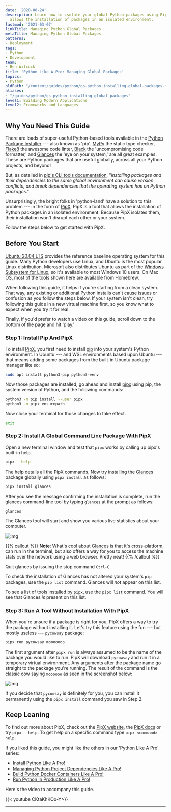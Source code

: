 ```yaml
---
date: '2020-08-24'
description: Learn how to isolate your global Python packages using PipX, a tool that
  allows the installation of packages in an isolated environment.
lastmod: '2021-03-07'
linkTitle: Managing Python Global Packages
metaTitle: Managing Python Global Packages
patterns:
- Deployment
tags:
- Python
- Development
team:
- Ben Wilcock
title: 'Python Like A Pro: Managing Global Packages'
topics:
- Python
oldPath: "/content/guides/python/gs-python-installing-global-packages.md"
aliases:
- "/guides/python/gs-python-installing-global-packages"
level1: Building Modern Applications
level2: Frameworks and Languages
---
```


## Why You Need This Guide

There are loads of super-useful Python-based tools available in the [Python Package Installer][pip] --- also known as 'pip'. [MyPy][mypy] the static type checker, [Flake8][flake8] the awesome code linter, [Black][black] the 'uncompromising code formatter,' and [Glances][glances] the 'eye on your system,' are all great examples. These are Python packages that are useful globally, across all your Python projects, and beyond! 

But, as detailed in [pip's CLI tools documentation][pip-cli-tools-docs], "_installing packages and their dependencies to the same global environment can cause version conflicts, and break dependencies that the operating system has on Python packages_."

Unsurprisingly, the bright folks in 'python-land' have a solution to this problem --- in the form of [PipX][pipx]. PipX is a tool that allows the installation of Python packages in an isolated environment. Because PipX isolates them, their installation won't disrupt each other or your system. 

Follow the steps below to get started with PipX.

## Before You Start

[Ubuntu 20.04 LTS][ubuntu] provides the reference baseline operating system for this guide. Many Python developers use Linux, and Ubuntu is the most popular Linux distribution. Microsoft also distributes Ubuntu as part of the [Windows Subsystem for Linux][wsl], so it's available to most Windows 10 users. On Mac OS, most of the tools shown here are available from Homebrew.

When following this guide, it helps if you're starting from a clean system. That way, any existing or additional Python installs can't cause issues or confusion as you follow the steps below. If your system isn't clean, try following this guide in a new virtual machine first, so you know what to expect when you try it for real.

Finally, if you'd prefer to watch a video on this guide, scroll down to the bottom of the page and hit 'play.'

### Step 1: Install Pip And PipX

To install [PipX][pipx], you first need to install [pip][pip] into your system's Python environment. In Ubuntu --- and WSL environments based upon Ubuntu --- that means adding some packages from the built-in Ubuntu package manager like so:

```bash
sudo apt install python3-pip python3-venv
```

Now those packages are installed, go ahead and install [pipx][pipx] using pip, the system version of Python, and the following commands:

```bash
python3 -m pip install --user pipx
python3 -m pipx ensurepath
```

Now close your terminal for those changes to take effect.

```bash
exit
```

### Step 2: Install A Global Command Line Package With PipX

Open a new terminal window and test that `pipx` works by calling up pipx's built-in help.

```bash
pipx --help
```

The help details all the PipX commands. Now try installing the [Glances][glances] package globally using `pipx install` as follows:

```bash
pipx install glances
```

After you see the message confirming the installation is complete, run the glances command-line tool by typing `glances` at the prompt as follows:

```bash
glances
```

The Glances tool will start and show you various live statistics about your computer.

![img](/images/guides/python/screenshots/gs-python-global-packages-screenshot-python-glances.png)

{{% callout %}}
**Note**: What's cool about [Glances][glances] is that it's cross-platform, can run in the terminal, but also offers a way for you to access the machine stats over the network using a web browser. Pretty neat!
{{% /callout %}}


Quit glances by issuing the stop command `Ctrl-C`. 

To check the installation of Glances has not altered your system's `pip` packages, use the `pip list` command.  Glances will _not_ appear on this list.

To see a list of tools installed by `pipx`, use the `pipx list` command. You will see that Glances _is_ present on this list.

### Step 3: Run A Tool Without Installation With PipX 

When you're unsure if a package is right for you, PipX offers a way to try the package without installing it. Let's try this feature using the fun --- but mostly useless --- `pycowsay` package:

```bash
pipx run pycowsay mooooooo
```

The first argument after `pipx run` is always assumed to be the name of the package you would like to run. PipX will download `pycowsay` and run it in a temporary virtual environment. Any arguments after the package name go straight to the package you're running. The result of the command is the classic cow saying `moooooo` as seen in the screenshot below:


![img](/images/guides/python/screenshots/gs-python-global-packages-screenshot-python-pycowsay.png)

If you decide that `pycowsay` is definitely for you, you can install it permanently using the `pipx install` command you saw in Step 2.

## Keep Leaning

To find out more about PipX, check out the [PipX website][pipx], the [PipX docs][pipx-docs] or try `pipx --help`. To get help on a specific command type `pipx <command> --help`.

If you liked this guide, you might like the others in our 'Python Like A Pro' series:

- [Install Python Like A Pro!][gs-pyenv]
- [Managing Python Project Dependencies Like A Pro!][gs-pyenv-venv]
- [Build Python Docker Containers Like A Pro!][gs-cnb]
- [Run Python In Production Like A Pro!][gs-cf]

Here's the video to accompany this guide.

{{< youtube CKtaKhKOo-Y>}}

---


[pip]: https://pip.pypa.io/en/stable/
[pipx]: https://pipxproject.github.io/pipx/
[pipx-docs]: https://pipxproject.github.io/pipx/docs/
[pip-docs]: https://packaging.python.org/guides/installing-using-linux-tools/
[pip-cli-tools-docs]: https://packaging.python.org/guides/installing-stand-alone-command-line-tools/
[pip-linux]: https://packaging.python.org/guides/installing-using-linux-tools/
[ubuntu]: https://ubuntu.com/download/desktop
[wsl]: https://ubuntu.com/wsl
[glances]: https://nicolargo.github.io/glances/
[black]: https://black.readthedocs.io/en/stable/
[flake8]: https://flake8.pycqa.org/en/latest/
[mypy]: http://www.mypy-lang.org/

[gs-pyenv]: /guides/python/gs-python-like-a-pro
[gs-pyenv-venv]: /guides/python/gs-managing-python-packages
[gs-pipx]: /guides/python/gs-python-installing-global-packages
[gs-cnb]: /guides/python/cnb-gs-python
[gs-cf]: /guides/python/cf-gs

[playlist]: https://www.youtube.com/playlist?list=PLAdzTan_eSPRmqaxkzGISNNjok4F0SAAP